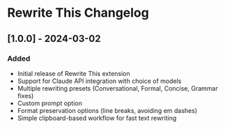 # Rewrite This Changelog

## [1.0.0] - 2024-03-02
### Added
- Initial release of Rewrite This extension
- Support for Claude API integration with choice of models
- Multiple rewriting presets (Conversational, Formal, Concise, Grammar fixes)
- Custom prompt option
- Format preservation options (line breaks, avoiding em dashes)
- Simple clipboard-based workflow for fast text rewriting